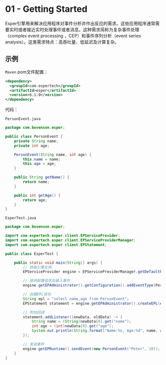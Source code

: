 # 01 - Getting Started

Esper引擎用来解决应用程序对事件分析并作出反应的需求。这些应用程序通常需要实时或者接近实时处理事件或者消息。这种需求简称为复杂事件处理（complex event processing ，CEP）和事件序列分析（event series analysis）。这类需求特点：高吞吐量、低延迟及计算复杂。

## 示例

`Maven` pom文件配置：

```xml
<dependency>
  <groupId>com.espertech</groupId>
  <artifactId>esper</artifactId>
  <version>6.1.0</version>
</dependency>
```

代码：

`PersonEvent.java`

```java
package com.bovenson.esper;

public class PersonEvent {
    private String name;
    private int age;

    PersonEvent(String name, int age) {
        this.name = name;
        this.age = age;
    }

    public String getName() {
        return name;
    }

    public int getAge() {
        return age;
    }
}
```

`EsperTest.java`

```java
package com.bovenson.esper;

import com.espertech.esper.client.EPServiceProvider;
import com.espertech.esper.client.EPServiceProviderManager;
import com.espertech.esper.client.EPStatement;

public class EsperTest {

    public static void main(String[] args) {
      	// 获取引擎实例
        EPServiceProvider engine = EPServiceProviderManager.getDefaultProvider();

      	// 提供配置信息及输入事件
        engine.getEPAdministrator().getConfiguration().addEventType(PersonEvent.class);

      	// 创建EPL语句
        String epl = "select name,age from PersonEvent";
        EPStatement statement = engine.getEPAdministrator().createEPL(epl);

      	// 附加回调
        statement.addListener((newData, oldData) -> {
            String name = (String)newData[0].get("name");
            int age = (int)newData[0].get("age");
            System.out.println(String.format("Name:%s, Age:%d", name, age));
        });

      	// 发送事件
        engine.getEPRuntime().sendEvent(new PersonEvent("Peter", 10));
    }
}
```

